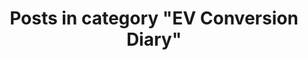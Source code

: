 ---
layout: categorypage
title: Posts in category "EV Conversion Diary"
tag: EV Conversion Diary
slug: ev-conversion-diary
categories: [EV Conversion Diary]
robots: noindex
---